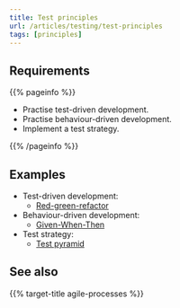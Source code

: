 ```yaml
---
title: Test principles
url: /articles/testing/test-principles
tags: [principles]
---
```


## Requirements

{{% pageinfo %}}

* Practise test-driven development.
* Practise behaviour-driven development.
* Implement a test strategy.

{{% /pageinfo %}}

## Examples

* Test-driven development:
  * [Red-green-refactor](https://www.codecademy.com/article/tdd-red-green-refactor)
* Behaviour-driven development:
  * [Given-When-Then](https://en.wikipedia.org/wiki/Given-When-Then)
* Test strategy:
  * [Test pyramid](https://martinfowler.com/articles/practical-test-pyramid.html)

## See also

{{% target-title agile-processes %}}
